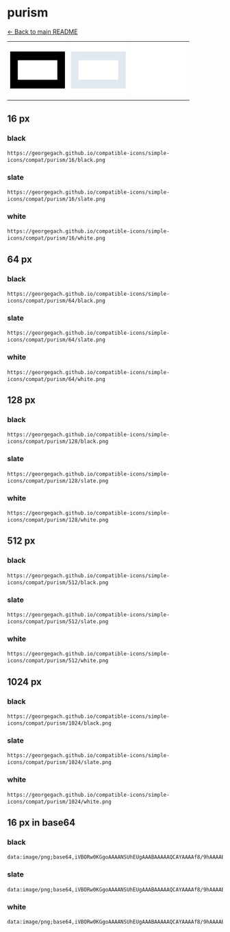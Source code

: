 # purism

[← Back to main README](../../README.md)

<table><tr>
  <td><img src="./128/black.png" width="128" alt="purism black icon" /></td>
  <td><img src="./128/slate.png" width="128" alt="purism slate icon" /></td>
  <td><img src="./128/white.png" width="128" alt="purism white icon" /></td>
</tr></table>

## 16 px

### black
```
https://georgegach.github.io/compatible-icons/simple-icons/compat/purism/16/black.png
```

### slate
```
https://georgegach.github.io/compatible-icons/simple-icons/compat/purism/16/slate.png
```

### white
```
https://georgegach.github.io/compatible-icons/simple-icons/compat/purism/16/white.png
```

## 64 px

### black
```
https://georgegach.github.io/compatible-icons/simple-icons/compat/purism/64/black.png
```

### slate
```
https://georgegach.github.io/compatible-icons/simple-icons/compat/purism/64/slate.png
```

### white
```
https://georgegach.github.io/compatible-icons/simple-icons/compat/purism/64/white.png
```

## 128 px

### black
```
https://georgegach.github.io/compatible-icons/simple-icons/compat/purism/128/black.png
```

### slate
```
https://georgegach.github.io/compatible-icons/simple-icons/compat/purism/128/slate.png
```

### white
```
https://georgegach.github.io/compatible-icons/simple-icons/compat/purism/128/white.png
```

## 512 px

### black
```
https://georgegach.github.io/compatible-icons/simple-icons/compat/purism/512/black.png
```

### slate
```
https://georgegach.github.io/compatible-icons/simple-icons/compat/purism/512/slate.png
```

### white
```
https://georgegach.github.io/compatible-icons/simple-icons/compat/purism/512/white.png
```

## 1024 px

### black
```
https://georgegach.github.io/compatible-icons/simple-icons/compat/purism/1024/black.png
```

### slate
```
https://georgegach.github.io/compatible-icons/simple-icons/compat/purism/1024/slate.png
```

### white
```
https://georgegach.github.io/compatible-icons/simple-icons/compat/purism/1024/white.png
```

## 16 px in base64

### black
```
data:image/png;base64,iVBORw0KGgoAAAANSUhEUgAAABAAAAAQCAYAAAAf8/9hAAAABmJLR0QA/wD/AP+gvaeTAAAAa0lEQVQ4jWNgGGjAyMDAkEupAf8pMYAFSv9hYGB4R6JeIQYGBhaYCz4wMDCkMzAwXCJSsx4DA8NMBgYGARYkwYcMDAw3iDSAH8ZgIlIDTjDwBiCHgTwDA8NHIvXJwxiwWKA4GskGFCflgQcA/vAO5iIeQqEAAAAASUVORK5CYII=
```

### slate
```
data:image/png;base64,iVBORw0KGgoAAAANSUhEUgAAABAAAAAQCAYAAAAf8/9hAAAABmJLR0QA/wD/AP+gvaeTAAAAkklEQVQ4jc2RMQoCMRBF34TUKhaCVW7gzdb7eC0rO3EXJFjIrlhK/hYLWtgkplinGgbe488MzF3W3YamStDGXjUCD2DYC7gXsmsh7wFkeirRJLljDuks7cxxQKz8Z2iXsF2ccgRdHJZi2twVxv5OM7vgfYMkhfP1MeRASSmYTb21sVf9G5EHNoUCALw52/8C/k+N+tkw/Oh5l0AAAAAASUVORK5CYII=
```

### white
```
data:image/png;base64,iVBORw0KGgoAAAANSUhEUgAAABAAAAAQCAYAAAAf8/9hAAAABmJLR0QA/wD/AP+gvaeTAAAAcElEQVQ4jcWSMQqAMAxFX6W74gV6A29W7+O1nFy9gCA4Ct/FQBehWqF/SQj8F0g+1JaTFEsBKgH4u57A9tLbA94ABxCBOdM8ABPQ+WS4OueWHLek1vomc+Oj6gPSGwRJe6YvWGM5+PzGX4I0lgDq6wL8fh/pObRK8AAAAABJRU5ErkJggg==
```

